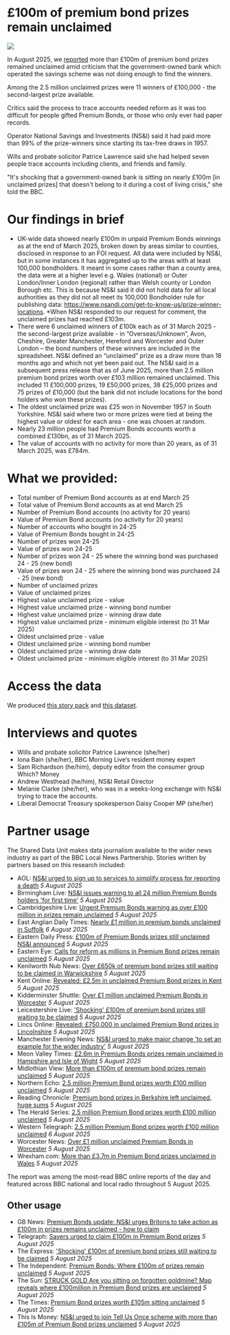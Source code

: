 # £100m of premium bond prizes remain unclaimed

![](https://ichef.bbci.co.uk/ace/standard/976/cpsprodpb/a886/live/ccc695d0-7134-11f0-af20-030418be2ca5.jpg.webp)

In August 2025, we [reported](https://www.bbc.co.uk/news/articles/ce3791ep6gko) more than £100m of premium bond prizes remained unclaimed amid criticism that the government-owned bank which operated the savings scheme was not doing enough to find the winners.

Among the 2.5 million unclaimed prizes were 11 winners of £100,000 - the second-largest prize available.

Critics said the process to trace accounts needed reform as it was too difficult for people gifted Premium Bonds, or those who only ever had paper records.

Operator National Savings and Investments (NS&I) said it had paid more than 99% of the prize-winners since starting its tax-free draws in 1957.

Wills and probate solicitor Patrice Lawrence said she had helped seven people trace accounts including clients, and friends and family.

"It's shocking that a government-owned bank is sitting on nearly £100m [in unclaimed prizes] that doesn't belong to it during a cost of living crisis," she told the BBC.

# Our findings in brief

- UK-wide data showed nearly £100m in unpaid Premium Bonds winnings as at the end of March 2025, broken down by areas similar to counties, disclosed in response to an FOI request. All data were included by NS&I, but in some instances it has aggregated up to the areas with at least 100,000 bondholders. It meant in some cases rather than a county area, the data were at a higher level e.g. Wales (national) or Outer London/Inner London (regional) rather than Welsh county or London Borough etc. This is because NS&I said it did not hold data for all local authorities as they did not all meet its 100,000 Bondholder rule for publishing data: https://www.nsandi.com/get-to-know-us/prize-winner-locations. *When NS&I responded to our request for comment, the unclaimed prizes had reached £103m.
- There were 6 unclaimed winners of £100k each as of 31 March 2025 - the second-largest prize available - in “Overseas/Unknown”, Avon, Cheshire, Greater Manchester, Hereford and Worcester and Outer London – the bond numbers of these winners are included in the spreadsheet. NS&I defined an “unclaimed” prize as a draw more than 18 months ago and which not yet been paid out. The NS&I said in a subsequent press release that as of June 2025, more than 2.5 million premium bond prizes worth over £103 million remained unclaimed. This included 11 £100,000 prizes, 19 £50,000 prizes, 38 £25,000 prizes and 75 prizes of £10,000 (but the bank did not include locations for the bond holders who won these prizes).
- The oldest unclaimed prize was £25 won in November 1957 in South Yorkshire. NS&I said where two or more prizes were tied at being the highest value or oldest for each area - one was chosen at random.
- Nearly 23 million people had Premium Bonds accounts worth a combined £130bn, as of 31 March 2025.
- The value of accounts with no activity for more than 20 years, as of 31 March 2025, was £784m.

# What we provided:

- Total number of Premium Bond accounts as at end March 25
- Total value of Premium Bond accounts as at end March 25	
- Number of Premium Bond accounts (no activity for 20 years)
- Value of Premium Bond accounts (no activity for 20 years)
- Number of accounts who bought in 24-25
- Value of Premium Bonds bought in 24-25	 
- Number of prizes won 24-25	
- Value of prizes won 24-25
- Number of prizes won 24 - 25 where the winning bond was purchased 24 - 25 (new bond)	
- Value of prizes won 24 - 25 where the winning bond was purchased 24 - 25 (new bond)	 
- Number of unclaimed prizes	
- Value of unclaimed prizes
- Highest value unclaimed prize - value
- Highest value unclaimed prize - winning bond number
- Highest value unclaimed prize - winning draw date
- Highest value unclaimed prize - minimum eligible interest (to 31 Mar 2025)
- Oldest unclaimed prize - value
- Oldest unclaimed prize - winning bond number
- Oldest unclaimed prize - winning draw date
- Oldest unclaimed prize - minimum eligible interest  (to 31 Mar 2025)

# Access the data

We produced [this story pack](https://docs.google.com/document/d/1xur5PySsEQ6g3xlxWmCQWPO-mWyoNGJFqGEDXLI9Lqo/edit?usp=sharing) and [this dataset](https://docs.google.com/spreadsheets/d/1balIHAUh5H5CDj1GjH2P9yfNZZGzirZI/edit?usp=sharing&ouid=106245216815731294258&rtpof=true&sd=true).

# Interviews and quotes

- Wills and probate solicitor Patrice Lawrence (she/her)
- Iona Bain (she/her), BBC Morning Live‘s resident money expert
- Sam Richardson (he/him), deputy editor from the consumer group Which? Money
- Andrew Westhead (he/him), NS&I Retail Director
- Melanie Clarke (she/her), who was in a weeks-long exchange with NS&I trying to trace the accounts.
- Liberal Democrat Treasury spokesperson Daisy Cooper MP (she/her)

# Partner usage

The Shared Data Unit makes data journalism available to the wider news industry as part of the BBC Local News Partnership. Stories written by partners based on this research included:

- AOL: [NS&I urged to sign up to services to simplify process for reporting a death](https://www.aol.co.uk/?err=404&err_url=https%3a%2f%2fwww.aol.co.uk%2fns-urged-sign-services-simplify-114802583) *5 August 2025*
- Birmingham Live: [NS&I issues warning to all 24 million Premium Bonds holders 'for first time'](https://www.birminghammail.co.uk/news/cost-of-living/nsi-issues-warning-24-million-32200913) *5 August 2025*
- Cambridgeshire Live: [Urgent Premium Bonds warning as over £100 million in prizes remain unclaimed](https://www.cambridge-news.co.uk/news/uk-world-news/urgent-premium-bonds-warning-over-32206234) *5 August 2025*
- East Anglian Daily Times: [Nearly £1 million in premium bonds unclaimed in Suffolk](https://www.eadt.co.uk/news/25366287.nearly-1-million-premium-bonds-unclaimed-suffolk/) *6 August 2025*
- Eastern Daily Press: [£100m of Premium Bonds prizes still unclaimed NS&I announced](https://www.edp24.co.uk/news/25367179.100m-premium-bonds-prizes-still-unclaimed-ns-announced/) *5 August 2025*
- Eastern Eye: [Calls for reform as millions in Premium Bond prizes remain unclaimed](https://www.easterneye.biz/premium-bonds-unclaimed-prizes-reform/) *5 August 2025*
- Kenilworth Nub News: [Over £650k of premium bond prizes still waiting to be claimed in Warwickshire](https://kenilworth.nub.news/news/local-news/over-ps650k-of-premium-bond-prizes-still-waiting-to-be-claimed-in-warwickshire-267751) *5 August 2025*
- Kent Online: [Revealed: £2.5m in unclaimed Premium Bond prizes in Kent](https://www.kentonline.co.uk/kent/news/revealed-2-5m-in-unclaimed-premium-bond-prizes-in-kent-328161/) *5 August 2025*
- Kidderminster Shuttle: [Over £1 million unclaimed Premium Bonds in Worcester](https://www.kidderminstershuttle.co.uk/news/25362099.1-million-unclaimed-premium-bonds-worcester/?ref=rss) *5 August 2025*
- Leicestershire Live: ['Shocking' £100m of premium bond prizes still waiting to be claimed](https://www.leicestermercury.co.uk/news/uk-world-news/shocking-100m-premium-bond-prizes-10400618) *5 August 2025*
- Lincs Online: [Revealed: £750,000 in unclaimed Premium Bond prizes in Lincolnshire](https://www.lincsonline.co.uk/lincoln/more-than-750-000-in-unclaimed-premium-bond-prizes-in-linco-9428422/) *5 August 2025*
- Manchester Evening News: [NS&I urged to make major change 'to set an example for the wider industry'](https://www.manchestereveningnews.co.uk/news/uk-news/nsi-urged-make-major-change-32203310) *5 August 2025*
- Meon Valley Times: [£2.6m in Premium Bonds prizes remain unclaimed in Hampshire and Isle of Wight](https://meonvalleytimes.co.uk/2-6m-in-premium-bonds-prizes-remain-unclaimed-in-hampshire-and-isle-of-wight/) *5 August 2025*
- Midlothian View: [More than £100m of premium bond prizes remain unclaimed](https://www.midlothianview.com/news/more-than-100m-of-premium-bond-prizes-remain-unclaimed) *5 August 2025*
- Northern Echo: [2.5 million Premium Bond prizes worth £100 million unclaimed](https://www.thenorthernecho.co.uk/news/national/uk-today/25358838.2-5-million-premium-bond-prizes-worth-100-million-unclaimed/) *5 August 2025*
- Reading Chronicle: [Premium bond prizes in Berkshire left unclaimed, huge sums](https://www.readingchronicle.co.uk/news/25365119.premium-bond-prizes-berkshire-left-unclaimed-huge-sums/) *5 August 2025*
- The Herald Series: [2.5 million Premium Bond prizes worth £100 million unclaimed](https://www.heraldseries.co.uk/news/25365749.2-5-million-premium-bond-prizes-worth-100-million-unclaimed/) *5 August 2025*
- Western Telegraph: [2.5 million Premium Bond prizes worth £100 million unclaimed](https://www.westerntelegraph.co.uk/news/25367812.2-5-million-premium-bond-prizes-worth-100-million-unclaimed/) *6 August 2025*
- Worcester News: [Over £1 million unclaimed Premium Bonds in Worcester](https://www.worcesternews.co.uk/news/25362099.1-million-unclaimed-premium-bonds-worcester/) *5 August 2025*
- Wrexham.com: [More than £3.7m in Premium Bond prizes unclaimed in Wales](https://wrexham.com/news/more-than-3-7m-in-premium-bond-prizes-unclaimed-in-wales-274777.html) *5 August 2025*

The report was among the most-read BBC online reports of the day and featured across BBC national and local radio throughout 5 August 2025.



## Other usage

- GB News: [Premium Bonds update: NS&I urges Britons to take action as £100m in prizes remains unclaimed - how to claim](https://www.gbnews.com/money/premium-bonds-nsi-prizes-claim)
- Telegraph: [Savers urged to claim £100m in Premium Bond prizes](https://www.telegraph.co.uk/money/investing/news/savers-urged-claim-100m-premium-bond-prizes/) *5 August 2025*
- The Express: ['Shocking' £100m of premium bond prizes still waiting to be claimed](https://www.express.co.uk/finance/personalfinance/2091170/100m-premium-bond-prizes-unclaimed) *5 August 2025*
- The Independent: [Premium Bonds: Where £100m of prizes remain unclaimed](https://www.independent.co.uk/news/uk/home-news/premium-bonds-prizes-unclaimed-nsi-claim-map-b2802020.html) *5 August 2025*
- The Sun: [STRUCK GOLD Are you sitting on forgotten goldmine? Map reveals where £100million in Premium Bond prizes are unclaimed](https://www.thesun.co.uk/money/36158973/premium-bond-prizes-unclaimed-england-wales-scotland-northern-ireland/) *5 August 2025*
- The Times: [Premium Bond prizes worth £105m sitting unclaimed](https://www.thetimes.com/business-money/money/article/premium-bond-prizes-unclaimed-vdk7wsjhb) *5 August 2025*
- This Is Money: [NS&I urged to join Tell Us Once scheme with more than £105m of Premium Bond prizes unclaimed](https://www.thisismoney.co.uk/money/saving/article-14973769/NS-urged-join-Tell-scheme-105m-Premium-Bond-prizes-unclaimed.html) *5 August 2025*


  


